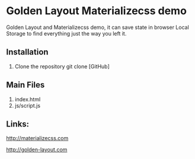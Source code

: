 # Golden Layout Materializecss demo

Golden Layout and Materializecss demo, it can save state in browser Local Storage to find everything just the way you left it.

## Installation

1. Clone the repository git clone [GitHub]

## Main Files

1. index.html
2. js/script.js


## Links:

http://materializecss.com

http://golden-layout.com
